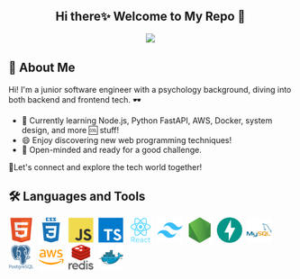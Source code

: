 <div id="header" align="center">
  <h2>
  Hi there✨  Welcome to My Repo 🥞
  </h2>
  <a href="https://www.linkedin.com/in/yayinwang/">
    <img src="https://media.giphy.com/media/v1.Y2lkPTc5MGI3NjExNW5zdDVpcGp1Yjg4aTFpeGdndHEyY3AzY3E0ZGJkMXkxcDFxdnYwbyZlcD12MV9zdGlja2Vyc19zZWFyY2gmY3Q9cw/6xao8pSC6vk8nKDn7Y/giphy.gif" width="100px"/>
  </a>
</div>



## 👧 About Me
Hi! I'm a junior software engineer with a psychology background, diving into both backend and frontend tech. 🕶

- 🌱 Currently learning Node.js, Python FastAPI, AWS, Docker, system design, and more 🆒 stuff!
- 😄 Enjoy discovering new web programming techniques!
- 👯 Open-minded and ready for a good challenge.


🚀Let's connect and explore the tech world together! 
 


## :hammer_and_wrench: Languages and Tools
<img src="https://github.com/devicons/devicon/blob/master/icons/html5/html5-original.svg" title="HTML5" alt="HTML" width="45" height="45"/>&nbsp;
<img src="https://github.com/devicons/devicon/blob/master/icons/css3/css3-plain-wordmark.svg"  title="CSS3" alt="CSS" width="45" height="45"/>&nbsp;
<img src="https://github.com/devicons/devicon/blob/master/icons/javascript/javascript-original.svg" title="JavaScript" alt="JavaScript" width="45" height="45"/>&nbsp;
<img src="https://github.com/devicons/devicon/blob/master/icons/typescript/typescript-original.svg" title="Typescript" alt="Typescript" width="45" height="45"/>&nbsp;
<img src="https://github.com/devicons/devicon/blob/master/icons/react/react-original-wordmark.svg" title="React" alt="React" width="45" height="45"/>&nbsp;
<img src="https://github.com/devicons/devicon/blob/master/icons/tailwindcss/tailwindcss-plain.svg" title="Tailwind Css" alt="Tailwind Css" width="45" height="45"/>&nbsp;
<img src="https://github.com/devicons/devicon/blob/master/icons/nodejs/nodejs-original.svg" title="Node js" alt="Node js" width="45" height="45"/>&nbsp;
<img src="https://github.com/devicons/devicon/blob/master/icons/fastapi/fastapi-original.svg" title="FastAPI" alt="FastAPI" width="45" height="45"/>&nbsp;
<img src="https://github.com/devicons/devicon/blob/master/icons/mysql/mysql-original-wordmark.svg" title="MySQL"  alt="MySQL" width="45" height="45"/>&nbsp;
<img src="https://github.com/devicons/devicon/blob/master/icons/postgresql/postgresql-plain-wordmark.svg" title="Postgres"  alt="Postgres" width="45" height="45"/>&nbsp;
<img src="https://github.com/devicons/devicon/blob/master/icons/amazonwebservices/amazonwebservices-plain-wordmark.svg" title="AWS"  alt="AWS" width="45" height="45"/>&nbsp;
<img src="https://github.com/devicons/devicon/blob/master/icons/redis/redis-original-wordmark.svg" title="Redis"  alt="Redis" width="45" height="45"/>&nbsp;
<img src="https://github.com/devicons/devicon/blob/master/icons/docker/docker-original.svg" title="Docker"  alt="Docker" width="45" height="45"/>&nbsp;
<!--
**azaleawang/azaleawang** is a ✨ _special_ ✨ repository because its `README.md` (this file) appears on your GitHub profile.

Here are some ideas to get you started:

- 🔭 I’m currently working on ...
- 🌱 I’m currently learning ...
- 👯 I’m looking to collaborate on ...
- 🤔 I’m looking for help with ...
- 💬 Ask me about ...
- 📫 How to reach me: ...
- 😄 Pronouns: ...
- ⚡ Fun fact: ...
-->
